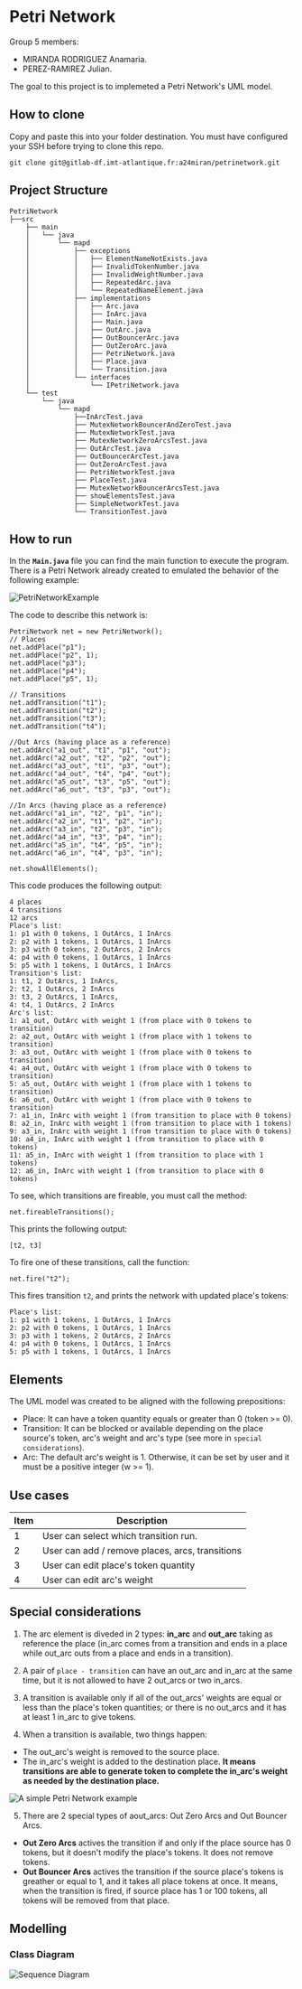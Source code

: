 # Petri Network

Group 5 members:
* MIRANDA RODRIGUEZ Anamaria.
* PEREZ-RAMIREZ Julian.

The goal to this project is to implemeted a Petri Network's UML model.

## How to clone

Copy and paste this into your folder destination. You must have configured your SSH before trying to clone this repo.
```
git clone git@gitlab-df.imt-atlantique.fr:a24miran/petrinetwork.git
```

## Project Structure
```
PetriNetwork
├──src
    ├── main
    │   └── java
    │       └── mapd
    │           ├── exceptions
    │           │   ├── ElementNameNotExists.java
    │           │   ├── InvalidTokenNumber.java
    │           │   ├── InvalidWeightNumber.java
    │           │   ├── RepeatedArc.java
    │           │   └── RepeatedNameElement.java
    │           ├── implementations
    │           │   ├── Arc.java
    │           │   ├── InArc.java
    │           │   ├── Main.java
    │           │   ├── OutArc.java
    │           │   ├── OutBouncerArc.java
    │           │   ├── OutZeroArc.java
    │           │   ├── PetriNetwork.java
    │           │   ├── Place.java
    │           │   └── Transition.java
    │           └── interfaces
    │               └── IPetriNetwork.java
    └── test
        └── java
            └── mapd
                ├──InArcTest.java
                ├── MutexNetworkBouncerAndZeroTest.java
                ├── MutexNetworkTest.java
                ├── MutexNetworkZeroArcsTest.java
                ├── OutArcTest.java
                ├── OutBouncerArcTest.java
                ├── OutZeroArcTest.java
                ├── PetriNetworkTest.java
                ├── PlaceTest.java
                ├── MutexNetworkBouncerArcsTest.java
                ├── showElementsTest.java
                ├── SimpleNetworkTest.java
                └── TransitionTest.java
```

## How to run

In the **`Main.java`** file you can find the main function to execute the program. There is a Petri Network already created to emulated the behavior of the following example:

![PetriNetworkExample](Docs/Mutex.png)

The code to describe this network is:
```
PetriNetwork net = new PetriNetwork();
// Places
net.addPlace("p1");
net.addPlace("p2", 1);
net.addPlace("p3");
net.addPlace("p4");
net.addPlace("p5", 1);
			
// Transitions
net.addTransition("t1");
net.addTransition("t2");
net.addTransition("t3");
net.addTransition("t4");
			
//Out Arcs (having place as a reference)
net.addArc("a1_out", "t1", "p1", "out");
net.addArc("a2_out", "t2", "p2", "out");
net.addArc("a3_out", "t1", "p3", "out");
net.addArc("a4_out", "t4", "p4", "out");
net.addArc("a5_out", "t3", "p5", "out");
net.addArc("a6_out", "t3", "p3", "out");
			
//In Arcs (having place as a reference)
net.addArc("a1_in", "t2", "p1", "in");
net.addArc("a2_in", "t1", "p2", "in");
net.addArc("a3_in", "t2", "p3", "in");
net.addArc("a4_in", "t3", "p4", "in");
net.addArc("a5_in", "t4", "p5", "in");
net.addArc("a6_in", "t4", "p3", "in");
			
net.showAllElements();
```

This code produces the following output:
```
4 places
4 transitions
12 arcs
Place's list:
1: p1 with 0 tokens, 1 OutArcs, 1 InArcs
2: p2 with 1 tokens, 1 OutArcs, 1 InArcs
3: p3 with 0 tokens, 2 OutArcs, 2 InArcs
4: p4 with 0 tokens, 1 OutArcs, 1 InArcs
5: p5 with 1 tokens, 1 OutArcs, 1 InArcs
Transition's list:
1: t1, 2 OutArcs, 1 InArcs,
2: t2, 1 OutArcs, 2 InArcs
3: t3, 2 OutArcs, 1 InArcs,
4: t4, 1 OutArcs, 2 InArcs
Arc's list:
1: a1_out, OutArc with weight 1 (from place with 0 tokens to transition) 
2: a2_out, OutArc with weight 1 (from place with 1 tokens to transition)
3: a3_out, OutArc with weight 1 (from place with 0 tokens to transition)
4: a4_out, OutArc with weight 1 (from place with 0 tokens to transition)
5: a5_out, OutArc with weight 1 (from place with 1 tokens to transition)
6: a6_out, OutArc with weight 1 (from place with 0 tokens to transition)
7: a1_in, InArc with weight 1 (from transition to place with 0 tokens)
8: a2_in, InArc with weight 1 (from transition to place with 1 tokens)
9: a3_in, InArc with weight 1 (from transition to place with 0 tokens)
10: a4_in, InArc with weight 1 (from transition to place with 0 tokens)
11: a5_in, InArc with weight 1 (from transition to place with 1 tokens)
12: a6_in, InArc with weight 1 (from transition to place with 0 tokens)
```

To see, which transitions are fireable, you must call the method:
```
net.fireableTransitions();
```

This prints the following output:
```
[t2, t3]
```

To fire one of these transitions, call the function:
```
net.fire("t2");
```

This fires transition `t2`, and prints the network with updated place's tokens:
```
Place's list:
1: p1 with 1 tokens, 1 OutArcs, 1 InArcs
2: p2 with 0 tokens, 1 OutArcs, 1 InArcs
3: p3 with 1 tokens, 2 OutArcs, 2 InArcs
4: p4 with 0 tokens, 1 OutArcs, 1 InArcs
5: p5 with 1 tokens, 1 OutArcs, 1 InArcs
```

## Elements
The UML model was created to be aligned with the following prepositions:

- Place: It can have a token quantity equals or greater than 0 (token >= 0). 
- Transition: It can be blocked or available depending on the place source's token, arc's weight and arc's type (see more in ```special considerations```).  
- Arc: The default arc's weight is 1. Otherwise, it can be set by user and it must be a positive integer (w >= 1).

## Use cases
| Item | Description| 
|-----|-------------|
| 1   | User can select which transition run. |
| 2   | User can add / remove places, arcs, transitions |
| 3   | User can edit place's token quantity |
| 4   | User can edit arc's weight |

## Special considerations

1. The arc element is diveded in 2 types: **in_arc** and **out_arc** taking as reference the place (in_arc comes from a transition and ends in a place while out_arc outs from a place and ends in a transition).

2. A pair of ```place - transition``` can have an out_arc and in_arc at the same time, but it is not allowed to have 2 out_arcs or two in_arcs.

3. A transition is available only if all of the out_arcs' weights are equal or less than the place's token quantities; or there is no out_arcs and it has at least 1 in_arc to give tokens.

4. When a transition is available, two things happen:

- The out_arc's weight is removed to the source place.
- The in_arc's weight is added to the destination place. **It means transitions are able to generate token to complete the in_arc's weight as needed by the destination place.**

![A simple Petri Network example](Docs/petri.gif)

5. There are 2 special types of aout_arcs: Out Zero Arcs and Out Bouncer Arcs. 
- **Out Zero Arcs** actives the transition if and only if the place source has 0 tokens, but it doesn't modify the place's tokens. It does not remove tokens. 
- **Out Bouncer Arcs**  actives the transition if the source place's tokens is greather or equal to 1, and it takes all place tokens at once. It means, when the transition is fired, if source place has 1 or 100 tokens, all tokens will be removed from that place.

## Modelling

### Class Diagram
![Sequence Diagram](Docs/Modelling/PN_Diagram_Final_modified.png)







